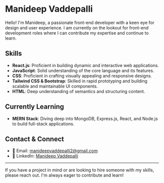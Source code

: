 # Manideep Vaddepalli

Hello! I'm Manideep, a passionate front-end developer with a keen eye for design and user experience. I am currently on the lookout for front-end development roles where I can contribute my expertise and continue to learn.

## Skills
- **React.js**: Proficient in building dynamic and interactive web applications.
- **JavaScript**: Solid understanding of the core language and its features.
- **CSS**: Proficient in crafting visually appealing and responsive designs.
- **Tailwind CSS & Bootstrap**: Skilled in rapid prototyping and building scalable and maintainable UI components.
- **HTML**: Deep understanding of semantics and structuring content.

## Currently Learning
- **MERN Stack**: Diving deep into MongoDB, Express.js, React, and Node.js to build full-stack applications.

## Contact & Connect
- 📧 Email: [manideepvaddepalli2@gmail.com](mailto:manideepvaddepalli2@gmail.com)
- 🔗 LinkedIn: [Manideep Vaddepalli](https://www.linkedin.com/in/manideep-vaddepalli/)

---

If you have a project in mind or are looking to hire someone with my skills, please reach out. I'm always eager to contribute and learn!

